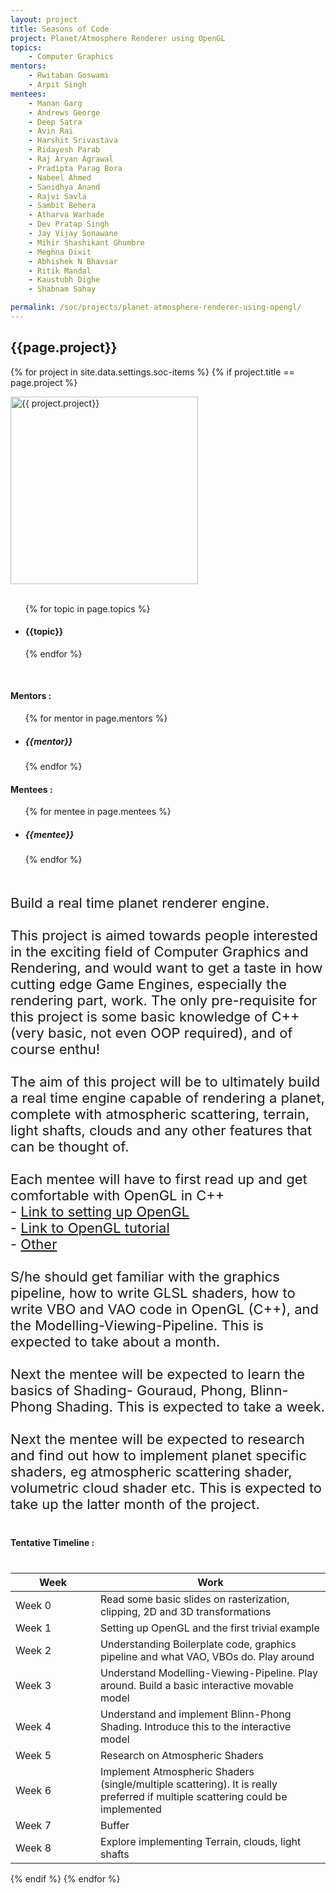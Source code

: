 ```yaml
---
layout: project
title: Seasons of Code
project: Planet/Atmosphere Renderer using OpenGL
topics:
    - Computer Graphics
mentors:
    - Rwitaban Goswami  
    - Arpit Singh  
mentees:
    - Manan Garg
    - Andrews George
    - Deep Satra
    - Avin Rai
    - Harshit Srivastava
    - Ridayesh Parab
    - Raj Aryan Agrawal
    - Pradipta Parag Bora
    - Nabeel Ahmed
    - Sanidhya Anand
    - Rajvi Savla
    - Sambit Behera
    - Atharva Warhade
    - Dev Pratap Singh
    - Jay Vijay Sonawane
    - Mihir Shashikant Ghumbre
    - Meghna Dixit
    - Abhishek N Bhavsar
    - Ritik Mandal
    - Kaustubh Dighe
    - Shabnam Sahay

permalink: /soc/projects/planet-atmosphere-renderer-using-opengl/
---
```


<h2 class="display1 m-3 p-3 text-center">{{page.project}}</h2>

{% for project in site.data.settings.soc-items %}
{% if project.title == page.project %}
<div>
    <img src="{{ site.baseurl }}/{{ project.image }}"  width = "300" height="300" alt="{{ project.project}}" class="border rounded img-soc">
</div>
<div>
    <br>
    <ul>
        {% for topic in page.topics %}
        <li><h4 class="text-primary text-center">{{topic}}</h4></li>
        {% endfor %}
    </ul>
    <br>
    <h4 class="display3  ">Mentors :</h4> 
    <ul>
        {% for mentor in page.mentors %}
        <li><h5 class=" ">{{mentor}}</h5></li>
        {% endfor %}
    </ul>
    <h4 class="display3  ">Mentees :</h4> 
    <ul>
        {% for mentee in page.mentees %}
        <li><h5 class="">{{mentee}}</h5></li>
        {% endfor %}
    </ul>
</div>
<div>
    <p class="display3" style = "font-size:22px;" >
        <br>
        Build a real time planet renderer engine.
        <br><br>
        This project is aimed towards people interested in the exciting field of Computer Graphics and Rendering, and would want to get a taste in how cutting edge Game Engines, especially the rendering part, work. The only pre-requisite for this project is some basic knowledge of C++ (very basic, not even OOP required), and of course enthu!
        <br><br>
        The aim of this project will be to ultimately build a real time engine capable of rendering a planet, complete with atmospheric scattering, terrain, light shafts, clouds and any other features that can be thought of.
        <br><br>
        Each mentee will have to first read up and get comfortable with OpenGL in C++
        <br>
        - <a href="https://github.com/paragchaudhuri/cs475-tutorials/tree/master/Tutorial_00">Link to setting up OpenGL</a>
        <br>
        - <a href="https://learnopengl.com/"> Link to OpenGL tutorial</a>
        <br>
        - <a href="https://www.cse.iitb.ac.in/~paragc/teaching/2019/cs475/">Other</a>
        <br><br>
        S/he should get familiar with the graphics pipeline, how to write GLSL shaders, how to write VBO and VAO code in OpenGL (C++), and the Modelling-Viewing-Pipeline. This is expected to take about a month.
        <br><br>
        Next the mentee will be expected to learn the basics of Shading- Gouraud, Phong, Blinn-Phong Shading. This is expected to take a week.
        <br><br>
        Next the mentee will be expected to research and find out how to implement planet specific shaders, eg atmospheric scattering shader, volumetric cloud shader etc. This is expected to take up the latter month of the project.
    </p>
</div>
<div>
    <h4 class="display3" style="margin:40px 0px 40px 0px;">Tentative Timeline :</h4>
    <table class="table table-striped">
    <thead>
        <tr>
        <th>Week</th>
        <th>Work</th>
        </tr>
    </thead>
    <tbody>
        <tr>
        <td style='width: 120px'>Week 0</td>
      <td>Read some basic slides on rasterization, clipping, 2D and 3D transformations</td>
    </tr>
    <tr>
      <td>Week 1</td>
      <td>Setting up OpenGL and the first trivial example</td>
    </tr>
    <tr>
      <td>Week 2</td>
      <td>Understanding Boilerplate code, graphics pipeline and what VAO, VBOs do. Play around</td>
    </tr>
    <tr>
      <td>Week 3</td>
      <td>Understand Modelling-Viewing-Pipeline. Play around. Build a basic interactive movable model</td>
    </tr>
    <tr>
      <td>Week 4</td>
      <td>Understand and implement Blinn-Phong Shading. Introduce this to the interactive model</td>
    </tr>
    <tr>
      <td>Week 5</td>
      <td>Research on Atmospheric Shaders</td>
    </tr>
    <tr>
      <td>Week 6</td>
      <td>Implement Atmospheric Shaders (single/multiple scattering). It is really preferred if multiple scattering could be implemented</td>
    </tr>
    <tr>
      <td>Week 7</td>
      <td>Buffer</td>
    </tr>
    <tr>
      <td>Week 8</td>
      <td>Explore implementing Terrain, clouds, light shafts</td>
    </tr>
    </tbody>
    </table>
</div>
{% endif %}
{% endfor %}
